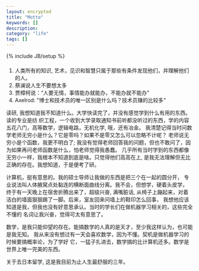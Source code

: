 ```yaml
---
layout: encrypted
title: "Motto"
keywords: []
description: 
category: "life"
tags: []
---
```

{% include JB/setup %}

####
1. 人类所有的知识, 艺术，见识和智慧只属于那些有条件发现他们，并理解他们的人。
2. 蔡澜说人生不要想太多
3. 贾樟柯说：“人要无情，事情能办就能办，不能办就不能办”
4. Axelrod: "博士和技术员的唯一区别是什么吗？技术员赚的比较多"



读研,
我想知道我不知道什么。大学快读完了，并没有感觉学到什么有用的东西。读的专业是纺
织工程，一个收到大学录取通知书前听都没听过的东西，学的内容五花八门，高等数学，逻辑电路，无机化学, 哦，还有冶金。
我清楚记得当时问数学老师无穷小是什么？它是零吗？如果不是零又怎么可以忽略不计呢？
老师说无穷小是个函数，我更不明白了; 我没有觉得老师回答我的问题，但也不敢问了，因为如果再问老师函数是什么，怕老师觉得我愚蠢。
几乎所有当时学到的东西都像无穷小一样，我根本不知道到底是啥。只觉得他们高高在上,
是我无法理解但无比正确的存在。我想知道，于是便考了研。

计算机，挺有意思的。我的硕士导师让我做的东西是把三个在一起的圆分开，
专业说法叫人体腋窝点处黏连的横断面曲线分离。我不会，但想学，硬着头皮学，
终于有一天晚上在宿舍折腾出来了，超级兴奋, 满嘴脏话,
从椅子上蹦起来，对着洁白的墙面狠狠踢了一脚。后来，室友回来问墙上的鞋印怎么回事，
我想他应该知道是我，但我也没有好意思承认。当时的学长们在做机器学习相关的，这些完全不懂的
名词让我兴奋，觉得可太有意思了。

数学，是我只能仰望的存在。能搞数学的人真的是天才，至少我这样认为，也可能是我无知。
我从来没有想过有一天会喜欢数学，因为不懂。契机是做机器学习的时候要搞概率论，为了学好
它，一猛子扎进去，数学搞的比计算机还多。数学是世界上唯一完美的东西。


关于去日本留学, 这是我目前为止人生最舒服的三年。 
